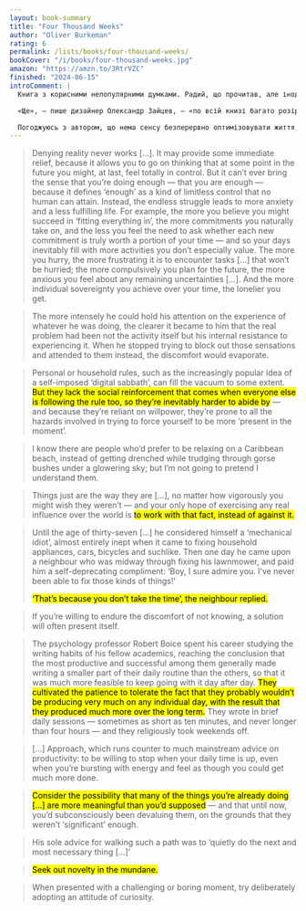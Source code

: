 ```yaml
---
layout: book-summary
title: "Four Thousand Weeks"
author: "Oliver Burkeman"
rating: 6
permalink: /lists/books/four-thousand-weeks/
bookCover: "/i/books/four-thousand-weeks.jpg"
amazon: "https://amzn.to/3RtrVZC"
finished: "2024-06-15"
introComment: |
  Книга з корисними непопулярними думками. Радий, що прочитав, але іноді було нудно через затягнуті речення і, як на мене, трохи складну мову.

  «Ще», — пише дизайнер Олександр Зайцев, — «по всій книзі багато розірваних цитат, які можна було б написати значно простіше». Згідно з Зайцевим, можна було б так не ускладнювати. Він додає: «Цю цитату можна було б написати за один раз».

  Погоджуюсь з автором, що нема сенсу безперервно оптимізовувати життя, аби втиснути в нього якомога більше задач — так їх кількість буде тільки збільшуватись. Не варто також чекати, що колись ми успішно завершимо усі справи, і завдяки цьому настане момент щастя і безтурботності.
---
```


> Denying reality never works [...]. It may provide some immediate relief, because it allows you to go on thinking that at some point in the future you might, at last, feel totally in control. But it canʼt ever bring the sense that youʼre doing enough — that you are enough — because it defines ‘enough’ as a kind of limitless control that no human can attain. Instead, the endless struggle leads to more anxiety and a less fulfilling life. For example, the more you believe you might succeed in ‘fitting everything in’, the more commitments you naturally take on, and the less you feel the need to ask whether each new commitment is truly worth a portion of your time — and so your days inevitably fill with more activities you donʼt especially value. The more you hurry, the more frustrating it is to encounter tasks [...] that wonʼt be hurried; the more compulsively you plan for the future, the more anxious you feel about any remaining uncertainties [...]. And the more individual sovereignty you achieve over your time, the lonelier you get.

> The more intensely he could hold his attention on the experience of whatever he was doing, the clearer it became to him that the real problem had been not the activity itself but his internal resistance to experiencing it. When he stopped trying to block out those sensations and attended to them instead, the discomfort would evaporate.

> Personal or household rules, such as the increasingly popular idea of a self-imposed ‘digital sabbath’, can fill the vacuum to some extent. <mark>But they lack the social reinforcement that comes when everyone else is following the rule too, so theyʼre inevitably harder to abide by</mark> — and because theyʼre reliant on willpower, theyʼre prone to all the hazards involved in trying to force yourself to be more ‘present in the moment’.

> I know there are people whoʼd prefer to be relaxing on a Caribbean beach, instead of getting drenched while trudging through gorse bushes under a glowering sky; but Iʼm not going to pretend I understand them.

> Things just are the way they are [...], no matter how vigorously you might wish they werenʼt — and your only hope of exercising any real influence over the world is <mark>to work with that fact, instead of against it.</mark>

> Until the age of thirty-seven [...] he considered himself a ‘mechanical idiot’, almost entirely inept when it came to fixing household appliances, cars, bicycles and suchlike. Then one day he came upon a neighbour who was midway through fixing his lawnmower, and paid him a self-deprecating compliment: ‘Boy, I sure admire you. Iʼve never been able to fix those kinds of things!’
>
> <mark>‘Thatʼs because you donʼt take the time’, the neighbour replied.</mark>

> If youʼre willing to endure the discomfort of not knowing, a solution will often present itself.

> The psychology professor Robert Boice spent his career studying the writing habits of his fellow academics, reaching the conclusion that the most productive and successful among them generally made writing a smaller part of their daily routine than the others, so that it was much more feasible to keep going with it day after day. <mark>They cultivated the patience to tolerate the fact that they probably wouldnʼt be producing very much on any individual day, with the result that they produced much more over the long term.</mark> They wrote in brief daily sessions — sometimes as short as ten minutes, and never longer than four hours — and they religiously took weekends off.

> [...] Approach, which runs counter to much mainstream advice on productivity: to be willing to stop when your daily time is up, even when youʼre bursting with energy and feel as though you could get much more done.

> <mark>Сonsider the possibility that many of the things youʼre already doing [...] are more meaningful than youʼd supposed</mark> — and that until now, youʼd subconsciously been devaluing them, on the grounds that they werenʼt ‘significant’ enough.

> His sole advice for walking such a path was to ‘quietly do the next and most necessary thing [...]’

> <mark>Seek out novelty in the mundane.</mark>

> When presented with a challenging or boring moment, try deliberately adopting an attitude of curiosity.
